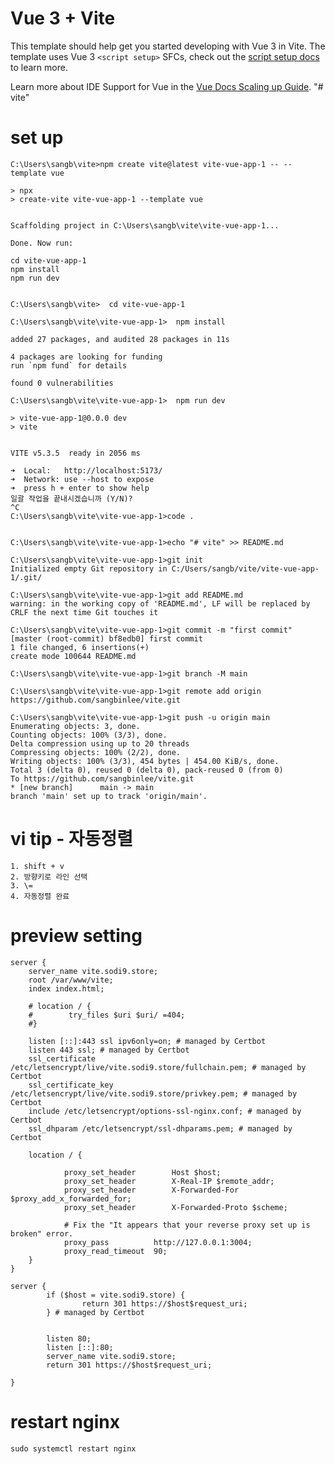 # Vue 3 + Vite

This template should help get you started developing with Vue 3 in Vite. The template uses Vue 3 `<script setup>` SFCs, check out the [script setup docs](https://v3.vuejs.org/api/sfc-script-setup.html#sfc-script-setup) to learn more.

Learn more about IDE Support for Vue in the [Vue Docs Scaling up Guide](https://vuejs.org/guide/scaling-up/tooling.html#ide-support).
"# vite"

# set up

    C:\Users\sangb\vite>npm create vite@latest vite-vue-app-1 -- --template vue

    > npx
    > create-vite vite-vue-app-1 --template vue


    Scaffolding project in C:\Users\sangb\vite\vite-vue-app-1...

    Done. Now run:

    cd vite-vue-app-1
    npm install
    npm run dev


    C:\Users\sangb\vite>  cd vite-vue-app-1

    C:\Users\sangb\vite\vite-vue-app-1>  npm install

    added 27 packages, and audited 28 packages in 11s

    4 packages are looking for funding
    run `npm fund` for details

    found 0 vulnerabilities

    C:\Users\sangb\vite\vite-vue-app-1>  npm run dev

    > vite-vue-app-1@0.0.0 dev
    > vite


    VITE v5.3.5  ready in 2056 ms

    ➜  Local:   http://localhost:5173/
    ➜  Network: use --host to expose
    ➜  press h + enter to show help
    일괄 작업을 끝내시겠습니까 (Y/N)?
    ^C
    C:\Users\sangb\vite\vite-vue-app-1>code .


    C:\Users\sangb\vite\vite-vue-app-1>echo "# vite" >> README.md

    C:\Users\sangb\vite\vite-vue-app-1>git init
    Initialized empty Git repository in C:/Users/sangb/vite/vite-vue-app-1/.git/

    C:\Users\sangb\vite\vite-vue-app-1>git add README.md
    warning: in the working copy of 'README.md', LF will be replaced by CRLF the next time Git touches it

    C:\Users\sangb\vite\vite-vue-app-1>git commit -m "first commit"
    [master (root-commit) bf8edb0] first commit
    1 file changed, 6 insertions(+)
    create mode 100644 README.md

    C:\Users\sangb\vite\vite-vue-app-1>git branch -M main

    C:\Users\sangb\vite\vite-vue-app-1>git remote add origin https://github.com/sangbinlee/vite.git

    C:\Users\sangb\vite\vite-vue-app-1>git push -u origin main
    Enumerating objects: 3, done.
    Counting objects: 100% (3/3), done.
    Delta compression using up to 20 threads
    Compressing objects: 100% (2/2), done.
    Writing objects: 100% (3/3), 454 bytes | 454.00 KiB/s, done.
    Total 3 (delta 0), reused 0 (delta 0), pack-reused 0 (from 0)
    To https://github.com/sangbinlee/vite.git
    * [new branch]      main -> main
    branch 'main' set up to track 'origin/main'.

# vi tip - 자동정렬

    1. shift + v
    2. 방향키로 라인 선택
    3. \=
    4. 자동정렬 완료

# preview setting

    server {
        server_name vite.sodi9.store;
        root /var/www/vite;
        index index.html;

        # location / {
        #        try_files $uri $uri/ =404;
        #}

        listen [::]:443 ssl ipv6only=on; # managed by Certbot
        listen 443 ssl; # managed by Certbot
        ssl_certificate /etc/letsencrypt/live/vite.sodi9.store/fullchain.pem; # managed by Certbot
        ssl_certificate_key /etc/letsencrypt/live/vite.sodi9.store/privkey.pem; # managed by Certbot
        include /etc/letsencrypt/options-ssl-nginx.conf; # managed by Certbot
        ssl_dhparam /etc/letsencrypt/ssl-dhparams.pem; # managed by Certbot

        location / {

                proxy_set_header        Host $host;
                proxy_set_header        X-Real-IP $remote_addr;
                proxy_set_header        X-Forwarded-For $proxy_add_x_forwarded_for;
                proxy_set_header        X-Forwarded-Proto $scheme;

                # Fix the "It appears that your reverse proxy set up is broken" error.
                proxy_pass          http://127.0.0.1:3004;
                proxy_read_timeout  90;
        }
    }

    server {
            if ($host = vite.sodi9.store) {
                    return 301 https://$host$request_uri;
            } # managed by Certbot


            listen 80;
            listen [::]:80;
            server_name vite.sodi9.store;
            return 301 https://$host$request_uri;

    }

# restart nginx

    sudo systemctl restart nginx
